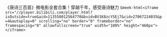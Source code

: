 《唐诗三百首》微电影全套合集！穿越千年，感受唐诗魅力
`Gmeek-html<iframe src="//player.bilibili.com/player.html?isOutside=true&aid=113558012564770&bvid=BV1K8zcYSEj7&cid=27067224035&p=4&autoplay=0" scrolling="no" border="0" frameborder="no" framespacing="0" allowfullscreen="true" width="100%" height="460px"></iframe>`

